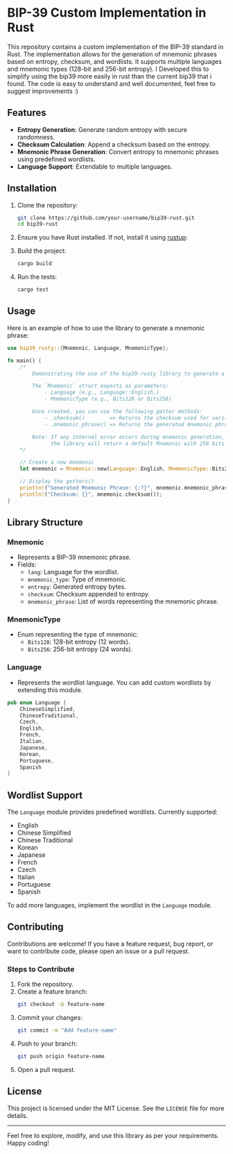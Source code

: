 # BIP-39 Custom Implementation in Rust

This repository contains a custom implementation of the BIP-39 standard in Rust. The implementation allows for the generation of mnemonic phrases based on entropy, checksum, and wordlists. It supports multiple languages and mnemonic types (128-bit and 256-bit entropy).
I Developed this to simplify using the bip39 more easily in rust than the current bip39 that i found. The code is easy to understand and well documented, feel free to suggest improvements :)
## Features

- **Entropy Generation**: Generate random entropy with secure randomness.
- **Checksum Calculation**: Append a checksum based on the entropy.
- **Mnemonic Phrase Generation**: Convert entropy to mnemonic phrases using predefined wordlists.
- **Language Support**: Extendable to multiple languages.

## Installation

1. Clone the repository:
   ```bash
   git clone https://github.com/your-username/bip39-rust.git
   cd bip39-rust
   ```

2. Ensure you have Rust installed. If not, install it using [rustup](https://rustup.rs/):


3. Build the project:
   ```bash
   cargo build
   ```

4. Run the tests:
   ```bash
   cargo test
   ```

## Usage

Here is an example of how to use the library to generate a mnemonic phrase:

```rust
use bip39_rusty::{Mnemonic, Language, MnemonicType};

fn main() {
    /*
        Demonstrating the use of the bip39-rusty library to generate a BIP39 mnemonic phrase.

        The `Mnemonic` struct expects as parameters:
            - Language (e.g., Language::English,)
            - MnemonicType (e.g., Bits128 or Bits256)

        Once created, you can use the following getter methods:
            - .checksum()        => Returns the checksum used for verification.
            - .mnemonic_phrase() => Returns the generated mnemonic phrase as a Vec<String>.

        Note: If any internal error occurs during mnemonic generation,
              the library will return a default Mnemonic with 256 bits and Language::English type.
    */

    // Create a new mnemonic
    let mnemonic = Mnemonic::new(Language::English, MnemonicType::Bits256);

    // Display the getters()
    println!("Generated Mnemonic Phrase: {:?}", mnemonic.mnemonic_phrase());
    println!("Checksum: {}", mnemonic.checksum());
}
```

## Library Structure

### Mnemonic
- Represents a BIP-39 mnemonic phrase.
- Fields:
  - `lang`: Language for the wordlist.
  - `mnemonic_type`: Type of mnemonic.
  - `entropy`: Generated entropy bytes. 
  - `checksum`: Checksum appended to entropy. 
  - `mnemonic_phrase`: List of words representing the mnemonic phrase. 

### MnemonicType
- Enum representing the type of mnemonic:
  - `Bits128`: 128-bit entropy (12 words).
  - `Bits256`: 256-bit entropy (24 words).

### Language
- Represents the wordlist language. You can add custom wordlists by extending this module.
```rust
pub enum Language {
    ChineseSimplified,
    ChineseTraditional,
    Czech,
    English,
    French,
    Italian,
    Japanese,
    Korean,
    Portuguese,
    Spanish
}
```
## Wordlist Support

The `Language` module provides predefined wordlists. Currently supported:
- English
- Chinese Simplified
- Chinese Traditional
- Korean
- Japanese
- French
- Czech
- Italian
- Portuguese
- Spanish

To add more languages, implement the wordlist in the `Language` module.

## Contributing

Contributions are welcome! If you have a feature request, bug report, or want to contribute code, please open an issue or a pull request.

### Steps to Contribute
1. Fork the repository.
2. Create a feature branch:
   ```bash
   git checkout -b feature-name
   ```
3. Commit your changes:
   ```bash
   git commit -m "Add feature-name"
   ```
4. Push to your branch:
   ```bash
   git push origin feature-name
   ```
5. Open a pull request.

## License

This project is licensed under the MIT License. See the `LICENSE` file for more details.

---

Feel free to explore, modify, and use this library as per your requirements. Happy coding!

